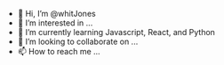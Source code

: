 - 👋 Hi, I’m @whitJones
- 👀 I’m interested in ...
- 🌱 I’m currently learning Javascript, React, and Python
- 💞️ I’m looking to collaborate on ...
- 📫 How to reach me ...

<!---
whitJones/whitJones is a ✨ special ✨ repository because its `README.md` (this file) appears on your GitHub profile.
You can click the Preview link to take a look at your changes.
--->
